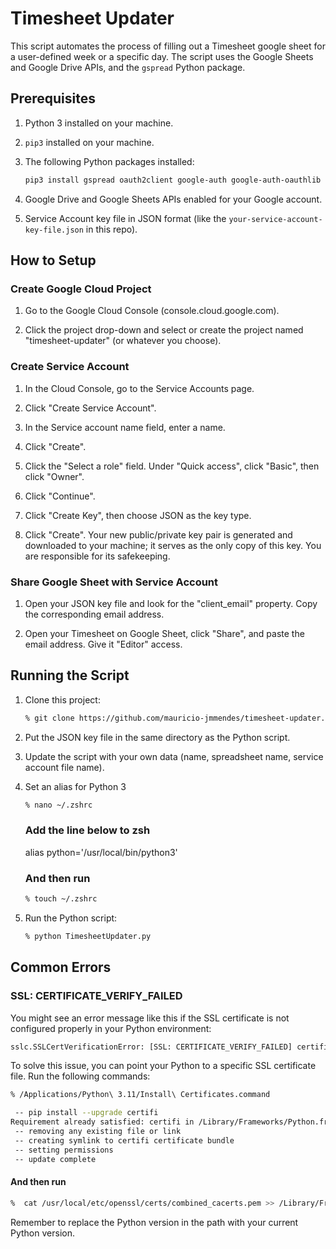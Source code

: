 # Timesheet Updater

This script automates the process of filling out a Timesheet google sheet for a user-defined week or a specific day. The script uses the Google Sheets and Google Drive APIs, and the `gspread` Python package.

## Prerequisites

1. Python 3 installed on your machine.

2. `pip3` installed on your machine.

3. The following Python packages installed:

    ```bash
    pip3 install gspread oauth2client google-auth google-auth-oauthlib google-auth-httplib2 google-api-python-client
    ```

4. Google Drive and Google Sheets APIs enabled for your Google account.

5. Service Account key file in JSON format (like the `your-service-account-key-file.json` in this repo).

## How to Setup

### Create Google Cloud Project

1. Go to the Google Cloud Console (console.cloud.google.com).

2. Click the project drop-down and select or create the project named "timesheet-updater" (or whatever you choose).

### Create Service Account

1. In the Cloud Console, go to the Service Accounts page.

2. Click "Create Service Account".

3. In the Service account name field, enter a name.

4. Click "Create".

5. Click the "Select a role" field. Under "Quick access", click "Basic", then click "Owner".

6. Click "Continue".

7. Click "Create Key", then choose JSON as the key type.

8. Click "Create". Your new public/private key pair is generated and downloaded to your machine; it serves as the only copy of this key. You are responsible for its safekeeping.

### Share Google Sheet with Service Account

1. Open your JSON key file and look for the "client_email" property. Copy the corresponding email address.

2. Open your Timesheet on Google Sheet, click "Share", and paste the email address. Give it "Editor" access.

## Running the Script

1. Clone this project:
    ```bash
    % git clone https://github.com/mauricio-jmmendes/timesheet-updater.git
    ```
2. Put the JSON key file in the same directory as the Python script.

2. Update the script with your own data (name, spreadsheet name, service account file name).

3. Set an alias for Python 3

    ```bash
    % nano ~/.zshrc
    ```
    ### Add the line below to zsh
    alias python='/usr/local/bin/python3'

    ### And then run
    ```bash
    % touch ~/.zshrc
    ```

4. Run the Python script:

    ```bash
    % python TimesheetUpdater.py
    ```

## Common Errors

### SSL: CERTIFICATE_VERIFY_FAILED

You might see an error message like this if the SSL certificate is not configured properly in your Python environment:

```python
sslc.SSLCertVerificationError: [SSL: CERTIFICATE_VERIFY_FAILED] certificate verify failed: self signed certificate in certificate chain (_ssl.c:1002)
```

To solve this issue, you can point your Python to a specific SSL certificate file. Run the following commands:

```bash
% /Applications/Python\ 3.11/Install\ Certificates.command

 -- pip install --upgrade certifi
Requirement already satisfied: certifi in /Library/Frameworks/Python.framework/Versions/3.11/lib/python3.11/site-packages (2023.5.7)
 -- removing any existing file or link
 -- creating symlink to certifi certificate bundle
 -- setting permissions
 -- update complete
```

#### And then run

```bash
%  cat /usr/local/etc/openssl/certs/combined_cacerts.pem >> /Library/Frameworks/Python.framework/Versions/3.11/lib/python3.11/site-packages/certifi/cacert.pem
```

Remember to replace the Python version in the path with your current Python version.
